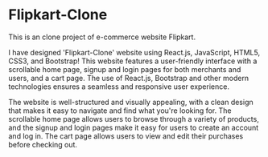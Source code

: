 # Flipkart-Clone
This is an clone project of e-commerce website Flipkart.

I have designed 'Flipkart-Clone' website using React.js, JavaScript, HTML5, CSS3, and Bootstrap! This website features a user-friendly interface with a scrollable home page, signup and login pages for both merchants and users, and a cart page. The use of React.js, Bootstrap and other modern technologies ensures a seamless and responsive user experience.

The website is well-structured and visually appealing, with a clean design that makes it easy to navigate and find what you're looking for. The scrollable home page allows users to browse through a variety of products, and the signup and login pages make it easy for users to create an account and log in. The cart page allows users to view and edit their purchases before checking out.

